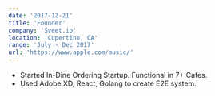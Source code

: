 ```yaml
---
date: '2017-12-21'
title: 'Founder'
company: 'Sveet.io'
location: 'Cupertino, CA'
range: 'July - Dec 2017'
url: 'https://www.apple.com/music/'
---
```


- Started In-Dine Ordering Startup. Functional in 7+ Cafes.
- Used Adobe XD, React, Golang to create E2E system.
